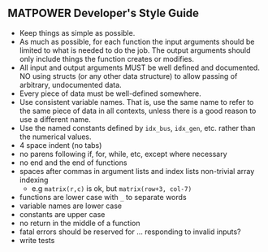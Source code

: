 MATPOWER Developer's Style Guide
--------------------------------

- Keep things as simple as possible.
- As much as possible, for each function the input arguments should be
  limited to what is needed to do the job. The output arguments should
  only include things the function creates or modifies.
- All input and output arguments MUST be well defined and documented.
  NO using structs (or any other data structure) to allow passing of
  arbitrary, undocumented data.
- Every piece of data must be well-defined somewhere.
- Use consistent variable names. That is, use the same name to refer to
  the same piece of data in all contexts, unless there is a good reason
  to use a different name.
- Use the named constants defined by `idx_bus`, `idx_gen`, etc. rather
  than the numerical values.
- 4 space indent (no tabs)
- no parens following if, for, while, etc, except where necessary
- no end and the end of functions
- spaces after commas in argument lists and index lists non-trivial array
  indexing
    - e.g `matrix(r,c)` is ok, but `matrix(row+3, col-7)`
- functions are lower case with `_` to separate words
- variable names are lower case
- constants are upper case
- no return in the middle of a function
- fatal errors should be reserved for ... responding to invalid inputs?
- write tests
